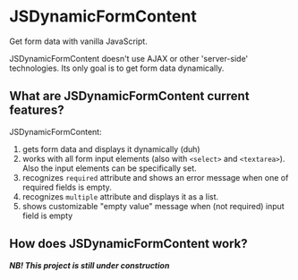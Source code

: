 # JSDynamicFormContent
Get form data with vanilla JavaScript.

JSDynamicFormContent doesn't use AJAX or other 'server-side' technologies. Its only goal is to get form data dynamically.

## What are JSDynamicFormContent current features?
JSDynamicFormContent:

1. gets form data and displays it dynamically (duh)
2. works with all form input elements (also with `<select>` and `<textarea>`). Also the input elements can be specifically set.
3. recognizes `required` attribute and shows an error message when one of required fields is empty.
4. recognizes `multiple` attribute and displays it as a list.
5. shows customizable "empty value" message when (not required) input field is empty

## How does JSDynamicFormContent work?

***NB! This project is still under construction***
